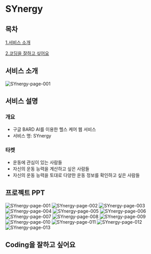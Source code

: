 # SYnergy

## 목차
[1.서비스 소개](#서비스-소개)


[2.코딩을 잘하고 싶어요](#coding을-잘하고-싶어요)


## 서비스 소개

![SYnergy-page-001](https://github.com/JustYarnSir17/Fitness_pjt/assets/122420033/cebe6547-428f-4a0f-a418-f869ee3f6d3f)

## 서비스 설명
### 개요
* 구글 BARD AI를 이용한 헬스 케어 웹 서비스
* 서비스 명: SYnergy
### 타켓
* 운동에 관심이 있는 사람들
* 자신의 운동 능력을 계산하고 싶은 사람들
* 자신의 운동 능력을 토대로 다양한 운동 정보를 확인하고 싶은 사람들

## 프로젝트 PPT
![SYnergy-page-001](https://github.com/JustYarnSir17/Fitness_pjt/assets/122420033/cebe6547-428f-4a0f-a418-f869ee3f6d3f)
![SYnergy-page-002](https://github.com/JustYarnSir17/Fitness_pjt/assets/122420033/83abfafa-83d7-4ca8-b969-13d1fca54fbd)
![SYnergy-page-003](https://github.com/JustYarnSir17/Fitness_pjt/assets/122420033/2bb053d1-ee34-444b-a2fa-e6b80a12dcda)
![SYnergy-page-004](https://github.com/JustYarnSir17/Fitness_pjt/assets/122420033/8b583beb-a092-4b53-b526-e410df3e66cc)
![SYnergy-page-005](https://github.com/JustYarnSir17/Fitness_pjt/assets/122420033/08402ddb-f31c-4d1e-839f-68860c89800e)
![SYnergy-page-006](https://github.com/JustYarnSir17/Fitness_pjt/assets/122420033/d20c32b2-787b-467d-96dc-336abdee94c8)
![SYnergy-page-007](https://github.com/JustYarnSir17/Fitness_pjt/assets/122420033/4d6b1518-d662-4c05-ab15-7882f043db03)
![SYnergy-page-008](https://github.com/JustYarnSir17/Fitness_pjt/assets/122420033/c7d1f5f8-03e4-4239-af43-f860323989a5)
![SYnergy-page-009](https://github.com/JustYarnSir17/Fitness_pjt/assets/122420033/89a3031b-8faa-4075-b350-bf328aa24a02)
![SYnergy-page-010](https://github.com/JustYarnSir17/Fitness_pjt/assets/122420033/b932863a-364b-4427-b923-26feb62c0241)
![SYnergy-page-011](https://github.com/JustYarnSir17/Fitness_pjt/assets/122420033/627ca3be-de2b-4acb-98e2-6e3a87161a7c)
![SYnergy-page-012](https://github.com/JustYarnSir17/Fitness_pjt/assets/122420033/7e17fc6f-b3cb-4cd1-8561-99767ff3ee81)
![SYnergy-page-013](https://github.com/JustYarnSir17/Fitness_pjt/assets/122420033/689f3a0c-183d-4c79-b3e8-089df24a411a)

## Coding을 잘하고 싶어요
